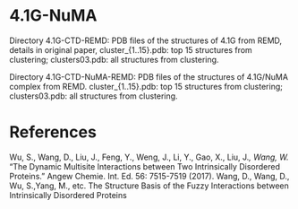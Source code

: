 # 4.1G-NuMA
Directory 4.1G-CTD-REMD: PDB files of the structures of 4.1G from REMD, details in original paper, cluster_{1..15}.pdb: top 15 structures from clustering; clusters03.pdb: all structures from clustering.

Directory 4.1G-CTD-NuMA-REMD: PDB files of the structures of 4.1G/NuMA complex from REMD. cluster_{1..15}.pdb: top 15 structures from clustering; clusters03.pdb: all structures from clustering.



# References
Wu, S., Wang, D., Liu, J., Feng, Y., Weng, J., Li, Y., Gao, X., Liu, J.*, Wang, W.* “The Dynamic Multisite Interactions between Two Intrinsically Disordered Proteins.” Angew Chemie. Int. Ed. 56: 7515-7519 (2017). 
Wang, D., Wang, D., Wu, S.,Yang, M., etc. The Structure Basis of the Fuzzy Interactions between Intrinsically Disordered Proteins
